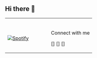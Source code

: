 ## Hi there 👋


<table width="100%"> 
  <tr>
  <td width="50%">
    
  &nbsp; <br> [![Spotify](https://novatorem-xi-eight.vercel.app/api/spotify)](https://open.spotify.com/user/12131343117)
    
  </td>
   
  <td width="50%">  
 
<br>
<p align="center">Connect with me
  
[![<img height="32" width="32" src="https://cdn-icons-png.flaticon.com/512/61/61109.png" />](https://www.linkedin.com/in/ricardo-coronado-mera-9a1145220/)]
[![<img height="32" width="32" src="https://cdn-icons-png.flaticon.com/512/60/60580.png" />](https://twitter.com/naturalfreqs)]
[![<img height="32" width="32" src="https://cdn-icons.flaticon.com/png/512/739/premium/739193.png?token=exp=1638858997~hmac=fd1742e6f6cc6adeca6c63f8e2466bbb" />](https://www.instagram.com/rickiwasho/)]
  
</p>


  </td>
</table>

<!--
**rickiwasho/rickiwasho** is a ✨ _special_ ✨ repository because its `README.md` (this file) appears on your GitHub profile.

Here are some ideas to get you started:

- 🔭 I’m currently working on ...
- 🌱 I’m currently learning ...
- 👯 I’m looking to collaborate on ...
- 🤔 I’m looking for help with ...
- 💬 Ask me about ...
- 📫 How to reach me: ...
- 😄 Pronouns: ...
- ⚡ Fun fact: ...
-->
